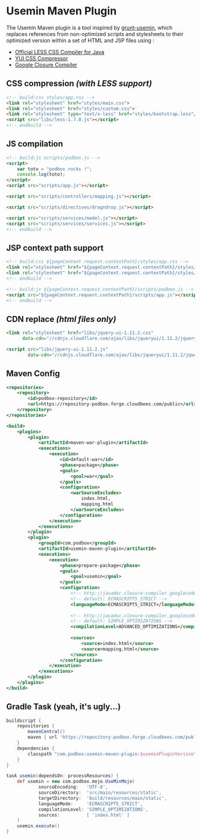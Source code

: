 # Usemin Maven Plugin
The Usemin Maven plugin is a tool inspired by [grunt-usemin](https://github.com/yeoman/grunt-usemin),
which replaces references from non-optimized scripts and stylesheets to their optimized version within a set of HTML and JSP files using :

* [Official LESS CSS Compiler for Java](https://github.com/marceloverdijk/lesscss-java)
* [YUI CSS Compressor](https://github.com/yui/yuicompressor)
* [Google Closure Compiler](https://github.com/google/closure-compiler)


## CSS compression _(with LESS support)_
```html
<!-- build:css styles/app.css -->
<link rel="stylesheet" href="styles/main.css">
<link rel="stylesheet" href="styles/custom.css">
<link rel="stylesheet" type="text/x-less" href="styles/bootstrap.less"/>
<script src="libs/less-1.7.0.js"></script>
<!-- endbuild -->
```

## JS compilation
```html
<!-- build:js scripts/podbox.js -->
<script>
    var toto = "podbox rocks !";
    console.log(toto);
</script>
<script src="scripts/app.js"></script>

<script src="scripts/controllers/mapping.js"></script>

<script src="scripts/directives/dragndrop.js"></script>

<script src="scripts/services/model.js"></script>
<script src="scripts/services/services.js"></script>
<!-- endbuild -->
```

## JSP context path support
```html
<!-- build:css ${pageContext.request.contextPath}/styles/app.css -->
<link rel="stylesheet" href="${pageContext.request.contextPath}/styles/main.css">
<link rel="stylesheet" href="${pageContext.request.contextPath}/styles/custom.css">
<!-- endbuild -->

<!-- build:js ${pageContext.request.contextPath}/scripts/podbox.js -->
<script src="${pageContext.request.contextPath}/scripts/app.js"></script>
<!-- endbuild -->
```

## CDN replace _(html files only)_
```html
<link rel="stylesheet" href="libs/jquery-ui-1.11.2.css"
      data-cdn="//cdnjs.cloudflare.com/ajax/libs/jqueryui/1.11.2/jquery-ui.min.css">

<script src="libs/jquery-ui-1.11.2.js"
        data-cdn="//cdnjs.cloudflare.com/ajax/libs/jqueryui/1.11.2/jquery-ui.min.js"></script>
```

## Maven Config
```xml
<repositories>
    <repository>
        <id>podbox-repository</id>
        <url>https://repository-podbox.forge.cloudbees.com/public</url>
    </repository>
</repositories>

<build>
    <plugins>
        <plugin>
            <artifactId>maven-war-plugin</artifactId>
            <executions>
                <execution>
                    <id>default-war</id>
                    <phase>package</phase>
                    <goals>
                        <goal>war</goal>
                    </goals>
                    <configuration>
                        <warSourceExcludes>
                            index.html,
                            mapping.html
                        </warSourceExcludes>
                    </configuration>
                </execution>
            </executions>
        </plugin>
        <plugin>
            <groupId>com.podbox</groupId>
            <artifactId>usemin-maven-plugin</artifactId>
            <executions>
                <execution>
                    <phase>prepare-package</phase>
                    <goals>
                        <goal>usemin</goal>
                    </goals>
                    <configuration>
                        <!-- http://javadoc.closure-compiler.googlecode.com/git/com/google/javascript/jscomp/CompilerOptions.LanguageMode.html -->
                        <!-- default: ECMASCRIPT5_STRICT -->
                        <languageMode>ECMASCRIPT5_STRICT</languageMode>
                        
                        <!-- http://javadoc.closure-compiler.googlecode.com/git/com/google/javascript/jscomp/CompilationLevel.html -->
                        <!-- default: SIMPLE_OPTIMIZATIONS -->
                        <compilationLevel>ADVANCED_OPTIMIZATIONS</compilationLevel>
                        
                        <sources>
                            <source>index.html</source>
                            <source>mapping.html</source>
                        </sources>
                    </configuration>
                </execution>
            </executions>
        </plugin>
    </plugins>
</build>
```

## Gradle Task (yeah, it's ugly...)
```groovy
buildscript {
    repositories {
        mavenCentral()
        maven { url 'https://repository-podbox.forge.cloudbees.com/public' }
    }
    dependencies {
        classpath "com.podbox:usemin-maven-plugin:$useminPluginVersion"
    }
}

task usemin(dependsOn: processResources) {
    def usemin = new com.podbox.mojo.UseMinMojo(
            sourceEncoding:   'UTF-8',
            sourceDirectory:  'src/main/resources/static',
            targetDirectory:  'build/resources/main/static',
            languageMode:     'ECMASCRIPT5_STRICT',
            compilationLevel: 'SIMPLE_OPTIMIZATIONS',
            sources:          [ 'index.html' ]
    )
    usemin.execute()
}
```
